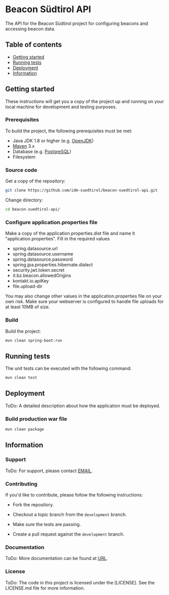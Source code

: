 # Beacon Südtirol API

The API for the Beacon Südtirol project for configuring beacons and accessing beacon data.

## Table of contents

- [Getting started](#getting-started)
- [Running tests](#running-tests)
- [Deployment](#deployment)
- [Information](#information)

## Getting started

These instructions will get you a copy of the project up and running
on your local machine for development and testing purposes.

### Prerequisites

To build the project, the following prerequisites must be met:

- Java JDK 1.8 or higher (e.g. [OpenJDK](https://openjdk.java.net/))
- [Maven](https://maven.apache.org/) 3.x
- Database (e.g. [PostgreSQL](https://www.postgresql.org))
- Filesystem

### Source code

Get a copy of the repository:

```bash
git clone https://github.com/idm-suedtirol/beacon-suedtirol-api.git
```

Change directory:

```bash
cd beacon-suedtirol-api/
```

### Configure application.properties file
Make a copy of the application.properties.dist file and name it "application.properties".
Fill in the required values
* spring.datasource.url
* spring.datasource.username
* spring.datasource.password
* spring.jpa.properties.hibernate.dialect
* security.jwt.token.secret
* it.bz.beacon.allowedOrigins
* kontakt.io.apiKey
* file.upload-dir

You may also change other values in the application.properties file on your own risk.
Make sure your webserver is configured to handle file uploads for at least 10MB of size.


### Build

Build the project:

```bash
mvn clean spring-boot:run
```

## Running tests

The unit tests can be executed with the following command:

```bash
mvn clean test
```

## Deployment

ToDo: A detailed description about how the application must be deployed.

### Build production war file
```bash
mvn clean package
```

## Information

### Support

ToDo: For support, please contact [EMAIL](mailto:EMAIL).

### Contributing

If you'd like to contribute, please follow the following instructions:

- Fork the repository.

- Checkout a topic branch from the `development` branch.

- Make sure the tests are passing.

- Create a pull request against the `development` branch.

### Documentation

ToDo: More documentation can be found at [URL](URL).

### License

ToDo: The code in this project is licensed under the [LICENSE].
See the LICENSE.md file for more information.


